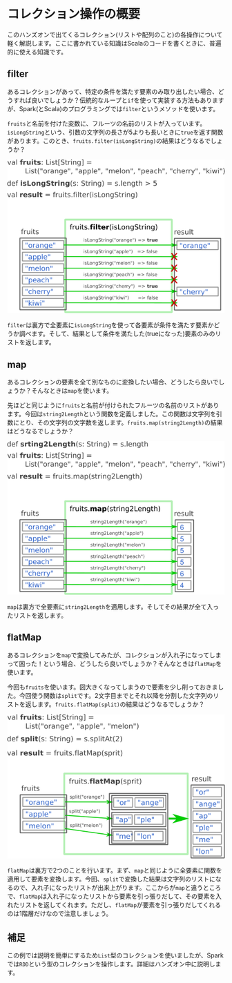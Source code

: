# コレクション操作の概要

このハンズオンで出てくるコレクション(リストや配列のこと)の各操作について軽く解説します。ここに書かれている知識はScalaのコードを書くときに、普遍的に使える知識です。

## filter

あるコレクションがあって、特定の条件を満たす要素のみ取り出したい場合、どうすれば良いでしょうか？伝統的なループと`if`を使って実装する方法もありますが、Spark(とScala)のプログラミングでは`filter`というメソッドを使います。

`fruits`と名前を付けた変数に、フルーツの名前のリストが入っています。
`isLongString`という、引数の文字列の長さが5よりも長いときに`true`を返す関数があります。このとき、`fruits.filter(isLongString)`の結果はどうなるでしょうか？

![](function_filter.png)

`filter`は裏方で全要素に`isLongString`を使って各要素が条件を満たす要素かどうか調べます。そして、結果として条件を満たした(trueになった)要素のみのリストを返します。

## map

あるコレクションの要素を全て別なものに変換したい場合、どうしたら良いでしょうか？そんなときは`map`を使います。

先ほどと同じように`fruits`と名前が付けられたフルーツの名前のリストがあります。今回は`string2Length`という関数を定義しました。この関数は文字列を引数にとり、その文字列の文字数を返します。`fruits.map(string2Length)`の結果はどうなるでしょうか？

![](function_map.png)

`map`は裏方で全要素に`string2Length`を適用します。そしてその結果が全て入ったリストを返します。

## flatMap

あるコレクションを`map`で変換してみたが、コレクションが入れ子になってしまって困った！という場合、どうしたら良いでしょうか？そんなときは`flatMap`を使います。

今回も`fruits`を使います。図大きくなってしまうので要素を少し削っておきました。今回使う関数は`split`です。2文字目までとそれ以降を分割した文字列のリストを返します。`fruits.flatMap(split)`の結果はどうなるでしょうか？

![](function_flatMap.png)

`flatMap`は裏方で2つのことを行います。まず、`map`と同じように全要素に関数を適用して要素を変換します。今回、`split`で変換した結果は文字列のリストになるので、入れ子になったリストが出来上がります。ここからが`map`と違うところで、`flatMap`は入れ子になったリストから要素を引っ張りだして、その要素を入れたリストを返してくれます。ただし、`flatMap`が要素を引っ張りだしてくれるのは1階層だけなので注意しましょう。

## 補足

この例では説明を簡単にするため`List`型のコレクションを使いましたが、Sparkでは`RDD`という型のコレクションを操作します。詳細はハンズオン中に説明します。
